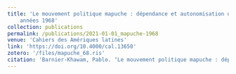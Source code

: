 ```yaml
---
title: 'Le mouvement politique mapuche : dépendance et autonomisation dans les
    années 1968'
collection: publications
permalink: /publications/2021-01-01_mapuche-1968
venue: 'Cahiers des Amériques latines'
link: 'https://doi.org/10.4000/cal.13650'
zotero: '/files/mapuche_68.ris'
citation: 'Barnier-Khawam, Pablo. ‘Le mouvement politique mapuche : dépendance et autonomisation dans les années 1968’. <i>Cahiers des Amériques latines</i>, no. 97 (2021): 213–31.'
---
```

